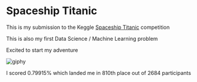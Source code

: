 # Spaceship Titanic

This is my submission to the Keggle [Spaceship Titanic](https://www.kaggle.com/competitions/spaceship-titanic/overview) competition

This is also my first Data Science / Machine Learning problem

Excited to start my adventure

![giphy](https://user-images.githubusercontent.com/101757160/236083979-e53215da-34b0-42f2-aca2-d9d9b4bc3495.gif)

I scored 0.79915% which landed me in 810th place out of 2684 participants

